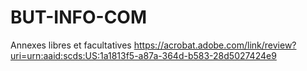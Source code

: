 # BUT-INFO-COM
Annexes libres et facultatives
https://acrobat.adobe.com/link/review?uri=urn:aaid:scds:US:1a1813f5-a87a-364d-b583-28d5027424e9
